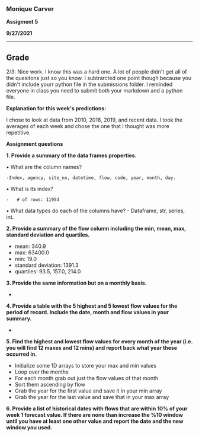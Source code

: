 ### Monique Carver
**Assigment 5**

**9/27/2021**
______
## Grade
2/3: Nice work. I know this was a hard one. A lot of people didn't get all of the quesitons just so you know. I subtrarcted one point though because you didn't include yourr python file in the submissions folder. I reminded everyone in class you need to submit both your markdown and a python file.  

**Explanation for this week's predictions:**

I chose to look at data from 2010, 2018, 2019, and recent data. I took the averages of each week and chose the one that I thought was more repetitive.

**Assignment questions**


**1.	Provide a summary of the data frames properties.**

•	What are the column names? 

    -Index, agency, site_no, datetime, flow, code, year, month, day.

•	What is its index?

    -	# of rows: 11954

•	What data types do each of the columns have?
    -	Dataframe, str, series, int.

**2.	Provide a summary of the flow column including the min, mean, max, standard deviation and quartiles.**
-	mean: 340.9
-	max: 63400.0
-	min: 19.0
-	standard deviation: 1391.3
-	quartiles: 93.5, 157.0, 214.0

**3.	Provide the same information but on a monthly basis.**

- 

**4.	Provide a table with the 5 highest and 5 lowest flow values for the period of record. Include the date, month and flow values in your summary.**

- 

**5.	Find the highest and lowest flow values for every month of the year (i.e. you will find 12 maxes and 12 mins) and report back what year these occurred in.**

-	Initialize some 1D arrays to store your max and min values
-	Loop over the months
-	For each month grab out just the flow values of that month
-	Sort them ascending by flow
-	Grab the year for the first value and save it in your min array
-	Grab the year for the last value and save that in your max array

**6.    Provide a list of historical dates with flows that are within 10% of your week 1 forecast value. If there are none than increase the %10 window until you have at least one other value and report the date and the new window you used.**
  

